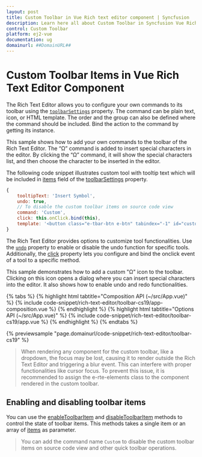 ```yaml
---
layout: post
title: Custom Toolbar in Vue Rich text editor component | Syncfusion
description: Learn here all about Custom Toolbar in Syncfusion Vue Rich text editor component of Syncfusion Essential JS 2 and more.
control: Custom Toolbar
platform: ej2-vue
documentation: ug
domainurl: ##DomainURL##
---
```


# Custom Toolbar Items in Vue Rich Text Editor Component

The Rich Text Editor allows you to configure your own commands to its toolbar using the [`toolbarSettings`](https://ej2.syncfusion.com/vue/documentation/api/rich-text-editor/toolbarSettings/#toolbarsettings) property. The command can be plain text, icon, or HTML template. The order and the group can also be defined where the command should be included. Bind the action to the command by getting its instance.

This sample shows how to add your own commands to the toolbar of the Rich Text Editor. The “Ω” command is added to insert special characters in the editor. By clicking the “Ω” command, it will show the special characters list, and then choose the character to be inserted in the editor.

The following code snippet illustrates custom tool with tooltip text which will be included in [items](https://ej2.syncfusion.com/vue/documentation/api/rich-text-editor/toolbarSettings/#items) field of the [toolbarSettings](https://ej2.syncfusion.com/vue/documentation/api/rich-text-editor/toolbarSettings/#toolbarsettings) property.

```javascript
{
    tooltipText: 'Insert Symbol',
    undo: true,
    // To disable the custom toolbar items on source code view
    command: 'Custom',
    click: this.onClick.bind(this),
    template: '<button class="e-tbar-btn e-btn" tabindex="-1" id="custom_tbar" style="width:100%"><div class="e-tbar-btn-text" style="font-weight: 500;"> &#937;</div></button>'
}

```

The Rich Text Editor provides options to customize tool functionalities. Use the [`undo`](https://ej2.syncfusion.com/vue/documentation/api/rich-text-editor/toolbarStatusEventArgs/) property to enable or disable the undo function for specific tools. Additionally, the [click](https://helpej2.syncfusion.com/vue/documentation/api/rich-text-editor/toolbarClickEventArgs/) property lets you configure and bind the onclick event of a tool to a specific method.

This sample demonstrates how to add a custom "Ω" icon to the toolbar. Clicking on this icon opens a dialog where you can insert special characters into the editor. It also shows how to enable undo and redo functionalities.

{% tabs %}
{% highlight html tabtitle="Composition API (~/src/App.vue)" %}
{% include code-snippet/rich-text-editor/toolbar-cs19/app-composition.vue %}
{% endhighlight %}
{% highlight html tabtitle="Options API (~/src/App.vue)" %}
{% include code-snippet/rich-text-editor/toolbar-cs19/app.vue %}
{% endhighlight %}
{% endtabs %}
        
{% previewsample "page.domainurl/code-snippet/rich-text-editor/toolbar-cs19" %}

> When rendering any component for the custom toolbar, like a dropdown, the focus may be lost, causing it to render outside the Rich Text Editor and triggering a blur event. This can interfere with proper functionalities like cursor focus. To prevent this issue, it is recommended to assign the e-rte-elements class to the component rendered in the custom toolbar.

## Enabling and disabling toolbar items

You can use the [enableToolbarItem](https://ej2.syncfusion.com/vue/documentation/api/rich-text-editor/#enabletoolbaritem) and [disableToolbarItem](https://ej2.syncfusion.com/vue/documentation/api/rich-text-editor/#disabletoolbaritem) methods to control the state of toolbar items. This methods takes a single item or an array of [items](#available-toolbar-items) as parameter.

>You can add the command name `Custom` to disable the custom toolbar items on source code view and other quick toolbar operations.